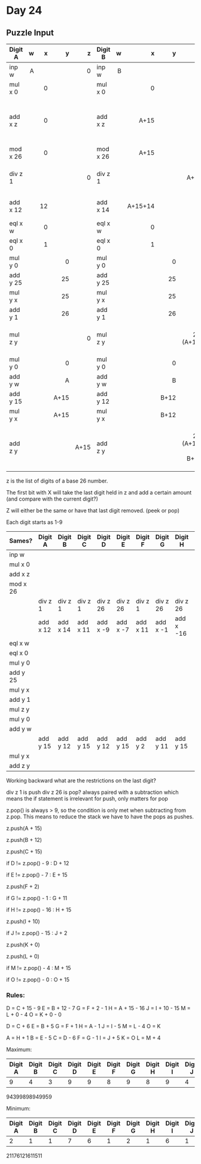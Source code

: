 # Day 24

## Puzzle Input

| Digit A  |   w |   x |    y |    z | Digit B  |   w |       x |    y |                z | Digit C  |   w |                x |    y |                               z | Digit D  |   w |                               x |    y |                              z | Digit E  | Digit F  | Digit G  | Digit H   | Digit I  | Digit J   | Digit K  | Digit L  | Digit M  | Digit O  |
| -------- | --: | --: | ---: | ---: | -------- | --: | ------: | ---: | ---------------: | -------- | --: | ---------------: | ---: | ------------------------------: | -------- | --: | ------------------------------: | ---: | -----------------------------: | -------- | -------- | -------- | --------- | -------- | --------- | -------- | -------- | -------- | -------- |
| inp w    |   A |     |      |    0 | inp w    |   B |         |      |                  | inp w    |   C |                  |      |                                 | inp w    |   D |                                 |      |                                | inp w    | inp w    | inp w    | inp w     | inp w    | inp w     | inp w    | inp w    | inp w    | inp w    |
| mul x 0  |     |   0 |      |      | mul x 0  |     |       0 |      |                  | mul x 0  |     |                0 |      |                                 | mul x 0  |     |                               0 |      |                                | mul x 0  | mul x 0  | mul x 0  | mul x 0   | mul x 0  | mul x 0   | mul x 0  | mul x 0  | mul x 0  | mul x 0  |
| add x z  |     |   0 |      |      | add x z  |     |    A+15 |      |                  | add x z  |     | 26.(A+15) + B+12 |      |                                 | add x z  |     | 26.26.(A+15) + 26.(B+12) + C+15 |      |                                | add x z  | add x z  | add x z  | add x z   | add x z  | add x z   | add x z  | add x z  | add x z  | add x z  |
| mod x 26 |     |   0 |      |      | mod x 26 |     |    A+15 |      |                  | mod x 26 |     |             B+12 |      |                                 | mod x 26 |     |                            C+15 |      |                                | mod x 26 | mod x 26 | mod x 26 | mod x 26  | mod x 26 | mod x 26  | mod x 26 | mod x 26 | mod x 26 | mod x 26 |
| div z 1  |     |     |      |    0 | div z 1  |     |         |      |             A+15 | div z 1  |     |                  |      |                26.(A+15) + B+12 | div z 26 |     |                                 |      |               26.(A+15) + B+12 | div z 26 | div z 1  | div z 26 | div z 26  | div z 1  | div z 26  | div z 1  | div z 1  | div z 26 | div z 26 |
| add x 12 |     |  12 |      |      | add x 14 |     | A+15+14 |      |                  | add x 11 |     |        B+12 + 11 |      |                                 | add x -9 |     |                       C+ 15 - 9 |      |                                | add x -7 | add x 11 | add x -1 | add x -16 | add x 11 | add x -15 | add x 10 | add x 12 | add x -4 | add x 0  |
| eql x w  |     |   0 |      |      | eql x w  |     |       0 |      |                  | eql x w  |     |                0 |      |                                 | eql x w  |     |                               0 |      |                                | eql x w  | eql x w  | eql x w  | eql x w   | eql x w  | eql x w   | eql x w  | eql x w  | eql x w  | eql x w  |
| eql x 0  |     |   1 |      |      | eql x 0  |     |       1 |      |                  | eql x 0  |     |                1 |      |                                 | eql x 0  |     |                               1 |      |                                | eql x 0  | eql x 0  | eql x 0  | eql x 0   | eql x 0  | eql x 0   | eql x 0  | eql x 0  | eql x 0  | eql x 0  |
| mul y 0  |     |     |    0 |      | mul y 0  |     |         |    0 |                  | mul y 0  |     |                  |    0 |                                 | mul y 0  |     |                                 |    0 |                                | mul y 0  | mul y 0  | mul y 0  | mul y 0   | mul y 0  | mul y 0   | mul y 0  | mul y 0  | mul y 0  | mul y 0  |
| add y 25 |     |     |   25 |      | add y 25 |     |         |   25 |                  | add y 25 |     |                  |   25 |                                 | add y 25 |     |                                 |   25 |                                | add y 25 | add y 25 | add y 25 | add y 25  | add y 25 | add y 25  | add y 25 | add y 25 | add y 25 | add y 25 |
| mul y x  |     |     |   25 |      | mul y x  |     |         |   25 |                  | mul y x  |     |                  |   25 |                                 | mul y x  |     |                                 |   25 |                                | mul y x  | mul y x  | mul y x  | mul y x   | mul y x  | mul y x   | mul y x  | mul y x  | mul y x  | mul y x  |
| add y 1  |     |     |   26 |      | add y 1  |     |         |   26 |                  | add y 1  |     |                  |   26 |                                 | add y 1  |     |                                 |   26 |                                | add y 1  | add y 1  | add y 1  | add y 1   | add y 1  | add y 1   | add y 1  | add y 1  | add y 1  | add y 1  |
| mul z y  |     |     |      |    0 | mul z y  |     |         |      |        26.(A+15) | mul z y  |     |                  |      |        26.26.(A+15) + 26.(B+12) | mul z y  |     |                                 |      |       26.26.(A+15) + 26.(B+12) | mul z y  | mul z y  | mul z y  | mul z y   | mul z y  | mul z y   | mul z y  | mul z y  | mul z y  | mul z y  |
| mul y 0  |     |     |    0 |      | mul y 0  |     |         |    0 |                  | mul y 0  |     |                  |    0 |                                 | mul y 0  |     |                                 |    0 |                                | mul y 0  | mul y 0  | mul y 0  | mul y 0   | mul y 0  | mul y 0   | mul y 0  | mul y 0  | mul y 0  | mul y 0  |
| add y w  |     |     |    A |      | add y w  |     |         |    B |                  | add y w  |     |                  |    C |                                 | add y w  |     |                                 |    D |                                | add y w  | add y w  | add y w  | add y w   | add y w  | add y w   | add y w  | add y w  | add y w  | add y w  |
| add y 15 |     |     | A+15 |      | add y 12 |     |         | B+12 |                  | add y 15 |     |                  | C+15 |                                 | add y 12 |     |                                 | D+12 |                                | add y 15 | add y 2  | add y 11 | add y 15  | add y 10 | add y 2   | add y 0  | add y 0  | add y 15 | add y 15 |
| mul y x  |     |     | A+15 |      | mul y x  |     |         | B+12 |                  | mul y x  |     |                  | C+15 |                                 | mul y x  |     |                                 | D+12 |                                | mul y x  | mul y x  | mul y x  | mul y x   | mul y x  | mul y x   | mul y x  | mul y x  | mul y x  | mul y x  |
| add z y  |     |     |      | A+15 | add z y  |     |         |      | 26.(A+15) + B+12 | add z y  |     |                  |      | 26.26.(A+15) + 26.(B+12) + C+15 | add z y  |     |                                 |      | 26.26.(A+15) + 26.(B+12) +D+12 | add z y  | add z y  | add z y  | add z y   | add z y  | add z y   | add z y  | add z y  | add z y  | add z y  |

z is the list of digits of a base 26 number.

The first bit with X will take the last digit held in z and add a certain amount (and compare with the current digit?)

Z will either be the same or have that last digit removed. (peek or pop)

Each digit starts as 1-9

| Sames?   | Digit A  | Digit B  | Digit C  | Digit D  | Digit E  | Digit F  | Digit G  | Digit H   | Digit I  | Digit J   | Digit K  | Digit L  | Digit M  | Digit O  |
| -------- | -------- | -------- | -------- | -------- | -------- | -------- | -------- | --------- | -------- | --------- | -------- | -------- | -------- | -------- |
| inp w    |          |          |          |          |          |          |          |           |          |           |          |          |          |          |
| mul x 0  |          |          |          |          |          |          |          |           |          |           |          |          |          |          |
| add x z  |          |          |          |          |          |          |          |           |          |           |          |          |          |          |
| mod x 26 |          |          |          |          |          |          |          |           |          |           |          |          |          |          |
|          | div z 1  | div z 1  | div z 1  | div z 26 | div z 26 | div z 1  | div z 26 | div z 26  | div z 1  | div z 26  | div z 1  | div z 1  | div z 26 | div z 26 |
|          | add x 12 | add x 14 | add x 11 | add x -9 | add x -7 | add x 11 | add x -1 | add x -16 | add x 11 | add x -15 | add x 10 | add x 12 | add x -4 | add x 0  |
| eql x w  |          |          |          |          |          |          |          |           |          |           |          |          |          |          |
| eql x 0  |          |          |          |          |          |          |          |           |          |           |          |          |          |          |
| mul y 0  |          |          |          |          |          |          |          |           |          |           |          |          |          |          |
| add y 25 |          |          |          |          |          |          |          |           |          |           |          |          |          |          |
| mul y x  |          |          |          |          |          |          |          |           |          |           |          |          |          |          |
| add y 1  |          |          |          |          |          |          |          |           |          |           |          |          |          |          |
| mul z y  |          |          |          |          |          |          |          |           |          |           |          |          |          |          |
| mul y 0  |          |          |          |          |          |          |          |           |          |           |          |          |          |          |
| add y w  |          |          |          |          |          |          |          |           |          |           |          |          |          |          |
|          | add y 15 | add y 12 | add y 15 | add y 12 | add y 15 | add y 2  | add y 11 | add y 15  | add y 10 | add y 2   | add y 0  | add y 0  | add y 15 | add y 15 |
| mul y x  |          |          |          |          |          |          |          |           |          |           |          |          |          |          |
| add z y  |          |          |          |          |          |          |          |           |          |           |          |          |          |          |

Working backward what are the restrictions on the last digit?

div z 1 is push
div z 26 is pop?
always paired with a subtraction which means the if statement is irrelevant for push, only matters for pop

z.pop() is always > 9, so the condition is only met when subtracting from z.pop.
This means to reduce the stack we have to have the pops as pushes.

z.push(A + 15)

z.push(B + 12)

z.push(C + 15)

if D != z.pop() - 9 : D + 12

if E != z.pop() - 7 : E + 15

z.push(F + 2)

if G != z.pop() - 1 : G + 11

if H != z.pop() - 16 : H + 15

z.push(I + 10)

if J != z.pop() - 15 : J + 2

z.push(K + 0)

z.push(L + 0)

if M != z.pop() - 4 : M + 15

if O != z.pop() - 0 : O + 15

### Rules:

D = C + 15 - 9
E = B + 12 - 7
G = F + 2 - 1
H = A + 15 - 16
J = I + 10 - 15
M = L + 0 - 4
O = K + 0 - 0

D = C + 6
E = B + 5
G = F + 1
H = A - 1
J = I - 5
M = L - 4
O = K

A = H + 1
B = E - 5
C = D - 6
F = G - 1
I = J + 5
K = O
L = M + 4

Maximum:

| Digit A | Digit B | Digit C | Digit D | Digit E | Digit F | Digit G | Digit H | Digit I | Digit J | Digit K | Digit L | Digit M | Digit O |
| ------- | ------- | ------- | ------- | ------- | ------- | ------- | ------- | ------- | ------- | ------- | ------- | ------- | ------- |
| 9       | 4       | 3       | 9       | 9       | 8       | 9       | 8       | 9       | 4       | 9       | 9       | 5       | 9       |

94399898949959

Minimum:

| Digit A | Digit B | Digit C | Digit D | Digit E | Digit F | Digit G | Digit H | Digit I | Digit J | Digit K | Digit L | Digit M | Digit O |
| ------- | ------- | ------- | ------- | ------- | ------- | ------- | ------- | ------- | ------- | ------- | ------- | ------- | ------- |
| 2       | 1       | 1       | 7       | 6       | 1       | 2       | 1       | 6       | 1       | 1       | 5       | 1       | 1       |

21176121611511
